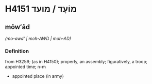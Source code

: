 # H4151 מוֹעָד / מועד

## môwʻâd

_(mo-awd' | moh-AWD | moh-AD)_

### Definition

from H3259; (as in H4150); properly, an assembly; figuratively, a troop; appointed time; n-m

- appointed place (in army)
